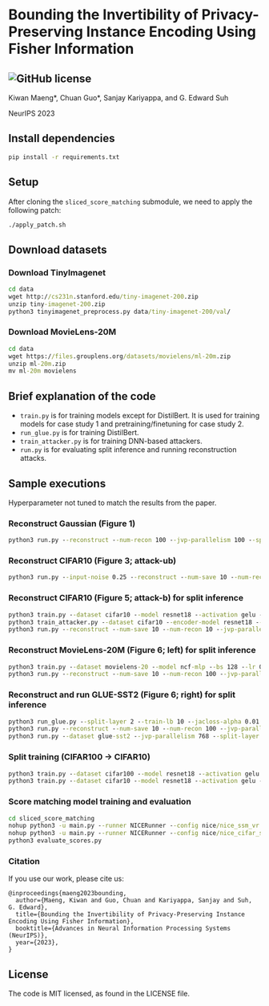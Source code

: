 # Bounding the Invertibility of Privacy-Preserving Instance Encoding Using Fisher Information
![GitHub license](https://img.shields.io/badge/license-MIT-blue.svg)
--------------------------------------------------------------------------------
Kiwan Maeng\*, Chuan Guo\*, Sanjay Kariyappa, and G. Edward Suh

NeurIPS 2023

## Install dependencies
```bat
pip install -r requirements.txt
```

## Setup
After cloning the `sliced_score_matching` submodule, we need to apply the following patch:
```bat
./apply_patch.sh
```

## Download datasets

### Download TinyImagenet
```bat
cd data
wget http://cs231n.stanford.edu/tiny-imagenet-200.zip
unzip tiny-imagenet-200.zip
python3 tinyimagenet_preprocess.py data/tiny-imagenet-200/val/
```

### Download MovieLens-20M
```bat
cd data
wget https://files.grouplens.org/datasets/movielens/ml-20m.zip
unzip ml-20m.zip 
mv ml-20m movielens
```

## Brief explanation of the code
* `train.py` is for training models except for DistilBert. It is used for training models for case study 1 and pretraining/finetuning for case study 2.
* `run_glue.py` is for training DistilBert.
* `train_attacker.py` is for training DNN-based attackers.
* `run.py` is for evaluating split inference and running reconstruction attacks. 

## Sample executions
Hyperparameter not tuned to match the results from the paper.

### Reconstruct Gaussian (Figure 1)
```bat
python3 run.py --reconstruct --num-recon 100 --jvp-parallelism 100 --split-layer 0 --reconstruct-method gaussian_map --target-lb 1e-1 --model mlp-10k-untrained --dataset synthetic_gaussian --reconstruct --recon-lr 1e-3 --gaussian-lmbda 1e-1 --gaussian-sigma 0.05
```

### Reconstruct CIFAR10 (Figure 3; attack-ub)
```bat
python3 run.py --input-noise 0.25 --reconstruct --num-save 10 --num-recon 10 --jvp-parallelism 100 --split-layer 0 --reconstruct-method tv --target-lb 10.0 --dataset cifar10 --model resnet18
```

### Reconstruct CIFAR10 (Figure 5; attack-b) for split inference
```bat
python3 train.py --dataset cifar10 --model resnet18 --activation gelu --bs 128 --lr 0.1 --weight-decay 5e-4 --standardize --nesterov --test-fil --pooling avg --seed 123 --split-layer 7 --bottleneck-dim 8 --train-lb 1.0 --jvp-parallelism 100 --jacloss-alpha 0.0 --save-model
python3 train_attacker.py --dataset cifar10 --encoder-model resnet18 --activation gelu --lr 1e-4 --target-lb 1. --bs 64 --standardize --pooling avg --seed 123 --split-layer 7 --jvp-parallelism 100 --encoder-file models/resnet18_cifar10_l7_b-1_standardize-True_train_lb_1.0_act_gelu_pool_avg_bs128_seed123.pt
python3 run.py --reconstruct --num-save 10 --num-recon 10 --jvp-parallelism 100 --split-layer 7 --reconstruct-method cnn --target-lb 1.0  --standardize --activation gelu --train-lb 1. --pooling avg --load-from-file
```

### Reconstruct MovieLens-20M (Figure 6; left) for split inference
```bat
python3 train.py --dataset movielens-20 --model ncf-mlp --bs 128 --lr 0.1 --eval-every 1 --epochs 1 --metrics "loss,auc" --test-fil --jvp-parallelism 100 --split-layer 0 --scheduler "none" --train-lb 1. --seed 123 --print-every 1410 --optimizer adagrad --save-model --jacloss-alpha 0.01
python3 run.py --reconstruct --num-save 10 --num-recon 100 --jvp-parallelism 100 --split-layer 0 --reconstruct-method tv --tv-lmbda 0 --model ncf-mlp --dataset movielens-20 --pooling max --train-lb 1. --target-lb 1.0 --train-seed 123 --train-bs 128 --load-from-file --recon-iter 50000 --recon-lr 1e-2 
```

### Reconstruct and run GLUE-SST2 (Figure 6; right) for split inference
```bat
python3 run_glue.py --split-layer 2 --train-lb 10 --jacloss-alpha 0.01
python3 run.py --reconstruct --num-save 10 --num-recon 100 --jvp-parallelism 100 --split-layer 2 --reconstruct-method tv --tv-lmbda 0 --model distilbert --dataset glue-sst2 --train-lb 10.0 --target-lb 10.0 --train-seed 123 --load-from-file --recon-lr 1e-2 --jacloss-alpha 0.01 --test-bs 1
python3 run.py --dataset glue-sst2 --jvp-parallelism 768 --split-layer 2 --target-lb 10. --model distilbert --train-lb 10. --test-bs 1 --train-seed 123 --load-from-file --jacloss-alpha 0.01
```

### Split training (CIFAR100 -> CIFAR10)
```bat
python3 train.py --dataset cifar100 --model resnet18 --activation gelu --bs 128 --lr 0.1 --weight-decay 5e-4 --standardize --nesterov --test-fil --pooling avg --seed 123 --split-layer 7 --bottleneck-dim 2 --jvp-parallelism 100 --save-model --jacloss-alpha 0.1
python3 train.py --dataset cifar10 --model resnet18 --activation gelu --lr 0.001 --epochs 20 --target-lb 10. --bs 128 --weight-decay 5e-4 --standardize --nesterov --test-fil --pooling avg --seed 123 --split-layer 7 --bottleneck-dim 2 --jvp-parallelism 100 --split-learning --encoder-file models/resnet18_cifar100_l7_b2_standardize-True_jacloss0.1_act_gelu_pool_avg_bs128_seed123.pt --validate
```

### Score matching model training and evaluation
```bat
cd sliced_score_matching
nohup python3 -u main.py --runner NICERunner --config nice/nice_ssm_vr.yml >> ../outs/scoreMatching/mnist.out 2>&1 & # 
nohup python3 -u main.py --runner NICERunner --config nice/nice_cifar_ssm_vr.yml >> ../outs/scoreMatching/cifar10.out 2>&1 & # 
python3 evaluate_scores.py
```

### Citation
If you use our work, please cite us:
```
@inproceedings{maeng2023bounding,
  author={Maeng, Kiwan and Guo, Chuan and Kariyappa, Sanjay and Suh, G. Edward},
  title={Bounding the Invertibility of Privacy-Preserving Instance Encoding Using Fisher Information},
  booktitle={Advances in Neural Information Processing Systems (NeurIPS)},
  year={2023},
}
```

## License
The code is MIT licensed, as found in the LICENSE file.
